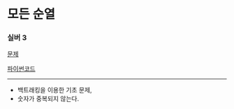 # 모든 순열
### 실버 3
[문제](https://www.acmicpc.net/problem/10974)

[파이썬코드](10974.py)

---

- 백트래킹을 이용한 기초 문제,
- 숫자가 중복되지 않는다.